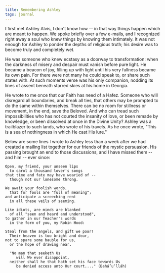 ```yaml
---
title: Remembering Ashley
tags: journal
---
```


I first met Ashley Alvis, I don't know how -- in that way things happen which are
meant to happen.  We spoke briefly over a few e-mails, and I recognized right
away a soul who knew things by knowing them intimately.  It was not enough for
Ashley to ponder the depths of religious truth; his desire was to become truly
and completely wet.

He was someone who knew ecstasy as a doorway to transformation: when the
darkness of misery and despair must vanish before pure light.  He became a
beacon of joy, filling up with light until his very fullness became its own
pain.  For there were not many he could speak to, or share such states with.
At such moments verse was his only companion, nodding its lines of assent
beneath starred skies at his home in Georgia.

He wrote to me once that our Faith has need of a Hafez.  Someone who will
disregard all boundaries, and break all ties, that others may be prompted to
do the same within themselves.  There can be no room for stillness or
movement, in the end, save the Beloved.  And who can tread such
impossibilities who has not courted the insanity of love, or been remade by
knowledge, or been dissolved at once in the Divine Unity?  Ashley was a
trailblazer to such lands, who wrote of his travels.  As he once wrote, "This
is a sea of nothingness in which He cast His lure."

Below are some lines I wrote to Ashley less than a week after we had created a
mailing list together for our friends of the mystic persuasion.  His passing
brought an end to those discussions, and I have missed them -- and him --
ever since:

    Open, my friend, your unseen lips
      to carol a thousand lover's songs
    that time and fate may have wearied of --
      though not our lonesome throng.

    We await your foolish words,
      that for fools are "full of meaning";
    and anticipate a screeching rent
      in all these veils of seeming.

    Like idiots, are minds are blanked
      of all "seen and heard and understood",
    to gather in our Teacher's words
      in the form of you, my Robin Hood:

    Steal from the angels, and gift we poor!
      Their heaven is too bright and dear,
    not to spare some bauble for us,
      or the hope of drawing near.

      "No man that seeketh Us
         will We ever disappoint,
      neither shall he that hath set his face towards Us
         be denied access unto Our court...." (Bahá’u’lláh)
